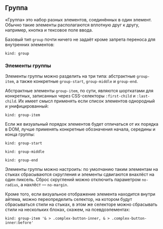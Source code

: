 ---
---

## Группа

«Группа» это набор разных элементов, соединённых в один элемент. Обычно такие элементы располагаются вплотную друг к другу, например, кнопка и тексовое поле ввода.

Базовый тип `group` почти ничего не задаёт кроме запрета переноса для внутренних элементов:

    kind: group

### Элементы группы

Элементы группы можно разделить на три типа: абстрактные `group-item`, а также конкретные `group-start`, `group-middle` и `group-end`.

Абстрактные элементы `group-item`, по сути, являются шорткатами для конкретных, записанных через CSS-селекторы `:first-child` и `:last-child`. Их имеет смысл применять если список элементов однородный и унифицированный:

    kind: group-item

Если же визуальный порядок элементов будет отличаться от их порядка в DOM, лучше применять конкретные обозначения начала, середины и конца группы:

    kind: group-start

    kind: group-middle

    kind: group-end

Элементы группы можно настроить: по умолчанию таким элементам на стыках сбрасываются скругления и элементы сдвигаются внахлёст на один пиксель. Сброс скруглений можно отключить параметром `no-radius`, а нахлёст — `no-margin`.

Кроме того, если визуальное отображение элемента находится внутри айтема, можно переопределить селектор, на котором будут сбрасываться стили на стыках, в этом же селекторе можно сбрасывать стили на нескольких блоках, скажем, на псевдоэлементах:

    kind: group-item '& > .complex-button-inner, & > .complex-button-inner:before'
